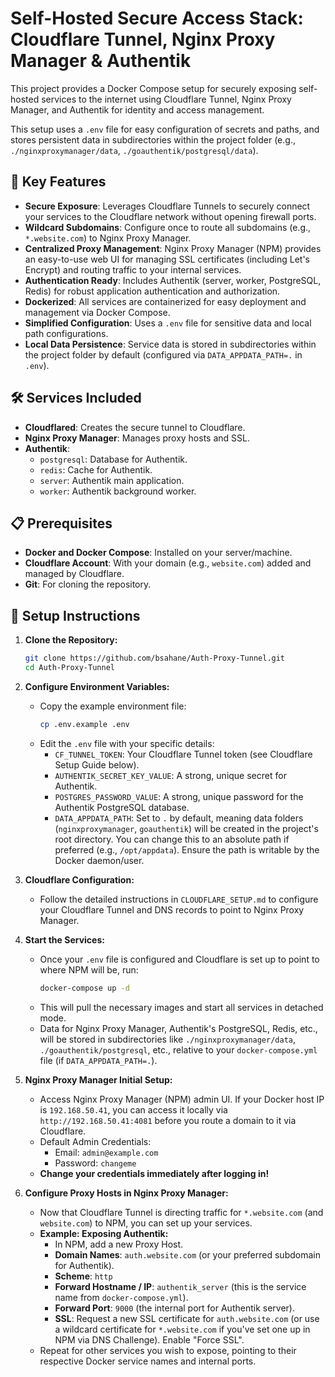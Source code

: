 # Self-Hosted Secure Access Stack: Cloudflare Tunnel, Nginx Proxy Manager & Authentik

This project provides a Docker Compose setup for securely exposing self-hosted services to the internet using Cloudflare Tunnel, Nginx Proxy Manager, and Authentik for identity and access management.

This setup uses a `.env` file for easy configuration of secrets and paths, and stores persistent data in subdirectories within the project folder (e.g., `./nginxproxymanager/data`, `./goauthentik/postgresql/data`).

## 🌟 Key Features

* **Secure Exposure**: Leverages Cloudflare Tunnels to securely connect your services to the Cloudflare network without opening firewall ports.
* **Wildcard Subdomains**: Configure once to route all subdomains (e.g., `*.website.com`) to Nginx Proxy Manager.
* **Centralized Proxy Management**: Nginx Proxy Manager (NPM) provides an easy-to-use web UI for managing SSL certificates (including Let's Encrypt) and routing traffic to your internal services.
* **Authentication Ready**: Includes Authentik (server, worker, PostgreSQL, Redis) for robust application authentication and authorization.
* **Dockerized**: All services are containerized for easy deployment and management via Docker Compose.
* **Simplified Configuration**: Uses a `.env` file for sensitive data and local path configurations.
* **Local Data Persistence**: Service data is stored in subdirectories within the project folder by default (configured via `DATA_APPDATA_PATH=.` in `.env`).

## 🛠️ Services Included

* **Cloudflared**: Creates the secure tunnel to Cloudflare.
* **Nginx Proxy Manager**: Manages proxy hosts and SSL.
* **Authentik**:
    * `postgresql`: Database for Authentik.
    * `redis`: Cache for Authentik.
    * `server`: Authentik main application.
    * `worker`: Authentik background worker.

## 📋 Prerequisites

* **Docker and Docker Compose**: Installed on your server/machine.
* **Cloudflare Account**: With your domain (e.g., `website.com`) added and managed by Cloudflare.
* **Git**: For cloning the repository.

## 🚀 Setup Instructions

1.  **Clone the Repository:**
    ```bash
    git clone https://github.com/bsahane/Auth-Proxy-Tunnel.git
    cd Auth-Proxy-Tunnel
    ```

2.  **Configure Environment Variables:**
    * Copy the example environment file:
        ```bash
        cp .env.example .env
        ```
    * Edit the `.env` file with your specific details:
        * `CF_TUNNEL_TOKEN`: Your Cloudflare Tunnel token (see Cloudflare Setup Guide below).
        * `AUTHENTIK_SECRET_KEY_VALUE`: A strong, unique secret for Authentik.
        * `POSTGRES_PASSWORD_VALUE`: A strong, unique password for the Authentik PostgreSQL database.
        * `DATA_APPDATA_PATH`: Set to `.` by default, meaning data folders (`nginxproxymanager`, `goauthentik`) will be created in the project's root directory. You can change this to an absolute path if preferred (e.g., `/opt/appdata`). Ensure the path is writable by the Docker daemon/user.

3.  **Cloudflare Configuration:**
    * Follow the detailed instructions in `CLOUDFLARE_SETUP.md` to configure your Cloudflare Tunnel and DNS records to point to Nginx Proxy Manager.

4.  **Start the Services:**
    * Once your `.env` file is configured and Cloudflare is set up to point to where NPM will be, run:
        ```bash
        docker-compose up -d
        ```
    * This will pull the necessary images and start all services in detached mode.
    * Data for Nginx Proxy Manager, Authentik's PostgreSQL, Redis, etc., will be stored in subdirectories like `./nginxproxymanager/data`, `./goauthentik/postgresql`, etc., relative to your `docker-compose.yml` file (if `DATA_APPDATA_PATH=.`).

5.  **Nginx Proxy Manager Initial Setup:**
    * Access Nginx Proxy Manager (NPM) admin UI. If your Docker host IP is `192.168.50.41`, you can access it locally via `http://192.168.50.41:4081` before you route a domain to it via Cloudflare.
    * Default Admin Credentials:
        * Email: `admin@example.com`
        * Password: `changeme`
    * **Change your credentials immediately after logging in!**

6.  **Configure Proxy Hosts in Nginx Proxy Manager:**
    * Now that Cloudflare Tunnel is directing traffic for `*.website.com` (and `website.com`) to NPM, you can set up your services.
    * **Example: Exposing Authentik:**
        * In NPM, add a new Proxy Host.
        * **Domain Names**: `auth.website.com` (or your preferred subdomain for Authentik).
        * **Scheme**: `http`
        * **Forward Hostname / IP**: `authentik_server` (this is the service name from `docker-compose.yml`).
        * **Forward Port**: `9000` (the internal port for Authentik server).
        * **SSL**: Request a new SSL certificate for `auth.website.com` (or use a wildcard certificate for `*.website.com` if you've set one up in NPM via DNS Challenge). Enable "Force SSL".
    * Repeat for other services you wish to expose, pointing to their respective Docker service names and internal ports.
